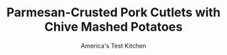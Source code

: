 ---
layout: ../../layouts/MarkdownPostLayout.astro
title: Parmesan-Crusted Pork Cutlets with Chive Mashed Potatoes
author: America's Test Kitchen
pubDate: 2023-03-15
description: "We add an extra flour dip to the three-step breading method to ensure that the coating sticks and cooks up crispy."
image_url: https://res.cloudinary.com/hksqkdlah/image/upload/ar_1:1,c_fill,dpr_2.0,f_auto,fl_lossy.progressive.strip_profile,g_faces:auto,q_auto:low,w_344/40184_sfs-parmesancrustedporkcutletschivemashedpotatoes-21
tags: ["Main Courses","Pork","Weeknight"]
calories: 4963
protein: 74
carbohydrates: 69
fats: 
fiber: 5
ingredients: ["2 pounds, red potatoes, unpeeled, sliced ¼ inch thick","3/4 cup, whole milk","1/2 cup, extra-virgin olive oil",", Salt and pepper","1/4 cup, chopped fresh chives","1 cup plus 2 tablespoons, all-purpose flour","3 , large eggs, lightly beaten","4 ounces, Parmesan cheese, grated (2 cups)","8 (3-ounce), boneless pork cutlets, ½ inch thick, trimmed"]
serves: 4
time: "30 minutes"
instructions: ["Combine potatoes, milk, ¼ cup oil, 1½ teaspoons salt, and ½ teaspoon pepper in large bowl. Microwave, covered, until potatoes are tender, about 15 minutes, stirring halfway through microwaving. Using potato masher, mash potato mixture until nearly smooth. Stir in chives and season with salt and pepper to taste. Cover and set aside.","Meanwhile, place 1 cup flour in shallow dish. Beat eggs in second shallow dish. Combine Parmesan, 1 teaspoon salt, 1 teaspoon pepper, and remaining 2 tablespoons flour in third shallow dish. Season cutlets with salt and pepper. Working with 1 cutlet at a time, dredge cutlets in flour, dip in egg mixture, dredge in Parmesan mixture, and return to flour, pressing to adhere.","Heat 2 tablespoons oil in 12-inch nonstick skillet over medium heat until just smoking. Cook 4 cutlets until golden brown and cooked through, 3 to 5 minutes per side. Transfer to paper towel–lined plate. Wipe skillet clean with paper towels and repeat with remaining 2 tablespoons oil and remaining 4 cutlets. Serve cutlets with mashed potatoes."]
nutrition: ["1889 mg Potassium","1144 mg Phosphorus","1023 mg Calcium","6 mg Iron","139 mg Magnesium","1445 mg Sodium","6 mg Zinc","73 g Fat","12 mg Niacin (B3)","36 g Monounsaturated","6 g Polyunsaturated","1 mg Riboflavin (B2)","2 mg Thiamin (B1)","22 mg Vitamin C","2 µg Vitamin D","301 mg Cholesterol","25 g Saturated","5 g Fiber","54 µg Folic acid","81 µg Folate (food)","6 g Sugars","33 µg Vitamin K","395 g Water","69 g Carbs","173 µg Folate equivalent (total)","74 g Protein","4 mg Vitamin E","2 µg Vitamin B12","1 mg Vitamin B6","245 µg Vitamin A","1240 kcal Energy","4963 calories"]
notes: "If you prefer, you can substitute butter for the olive oil in the mashed potatoes."
---